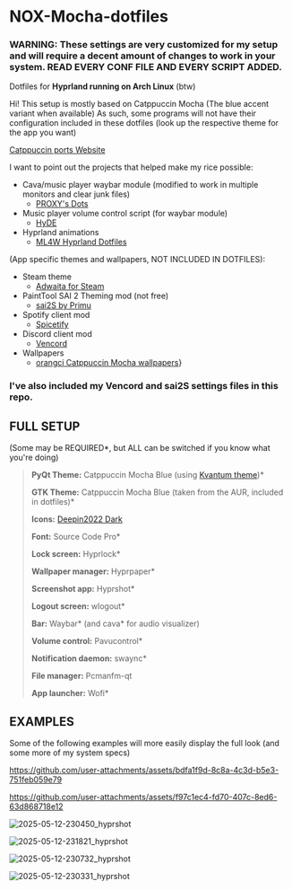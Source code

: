 # NOX-Mocha-dotfiles

### WARNING: These settings are very customized for my setup and will require a decent amount of changes to work in your system. READ EVERY CONF FILE AND EVERY SCRIPT ADDED.

Dotfiles for **Hyprland running on Arch Linux** (btw)

Hi! This setup is mostly based on Catppuccin Mocha (The blue accent variant when available)
As such, some programs will not have their configuration included in these dotfiles (look up the respective theme for the app you want)

[Catppuccin ports Website](https://catppuccin.com/ports/)

I want to point out the projects that helped make my rice possible:

- Cava/music player waybar module (modified to work in multiple monitors and clear junk files)
  - [PROXY's Dots](https://github.com/PROxZIMA/.dotfiles/tree/master)
- Music player volume control script (for waybar module)
  - [HyDE](https://github.com/HyDE-Project/HyDE)
- Hyprland animations
  - [ML4W Hyprland Dotfiles](https://github.com/mylinuxforwork/dotfiles)
 
(App specific themes and wallpapers, NOT INCLUDED IN DOTFILES):
- Steam theme
  - [Adwaita for Steam](https://github.com/tkashkin/Adwaita-for-Steam)
- PaintTool SAI 2 Theming mod (not free)
  - [sai2S by Primu](https://ko-fi.com/s/e72022686f)
- Spotify client mod
  - [Spicetify](https://spicetify.app/)
- Discord client mod
  - [Vencord](https://vencord.dev/)
- Wallpapers
  - [orangci Catppuccin Mocha wallpapers](https://github.com/orangci/walls-catppuccin-mocha?tab=readme-ov-file)}
 
### I've also included my Vencord and sai2S settings files in this repo.
 
## FULL SETUP
(Some may be REQUIRED*, but ALL can be switched if you know what you're doing)
> **PyQt Theme:** Catppuccin Mocha Blue (using [Kvantum theme](https://github.com/catppuccin/Kvantum))*
> 
> **GTK Theme:** Catppuccin Mocha Blue (taken from the AUR, included in dotfiles)*
> 
> **Icons:** [Deepin2022 Dark](https://www.gnome-look.org/p/1678986)
> 
> **Font:** Source Code Pro*
> 
> **Lock screen:** Hyprlock*
> 
> **Wallpaper manager:** Hyprpaper*
>
> **Screenshot app:** Hyprshot*
> 
> **Logout screen:** wlogout*
> 
> **Bar:** Waybar* (and cava* for audio visualizer)
>
> **Volume control:** Pavucontrol*
>
> **Notification daemon:** swaync*
>
> **File manager:** Pcmanfm-qt
>
> **App launcher:** Wofi*

## EXAMPLES
Some of the following examples will more easily display the full look (and some more of my system specs)

https://github.com/user-attachments/assets/bdfa1f9d-8c8a-4c3d-b5e3-751feb059e79

https://github.com/user-attachments/assets/f97c1ec4-fd70-407c-8ed6-63d868718e12

![2025-05-12-230450_hyprshot](https://github.com/user-attachments/assets/b9f1da2a-5007-4dfd-8465-8a93e3e51ead)

![2025-05-12-231821_hyprshot](https://github.com/user-attachments/assets/d4995756-59db-4059-ac16-02c3530abda4)

![2025-05-12-230732_hyprshot](https://github.com/user-attachments/assets/4a915a96-96dc-49f3-a455-4f5dd8f49d7a)

![2025-05-12-230331_hyprshot](https://github.com/user-attachments/assets/30fb6072-918d-443b-a233-63fa3c83ce8b)
